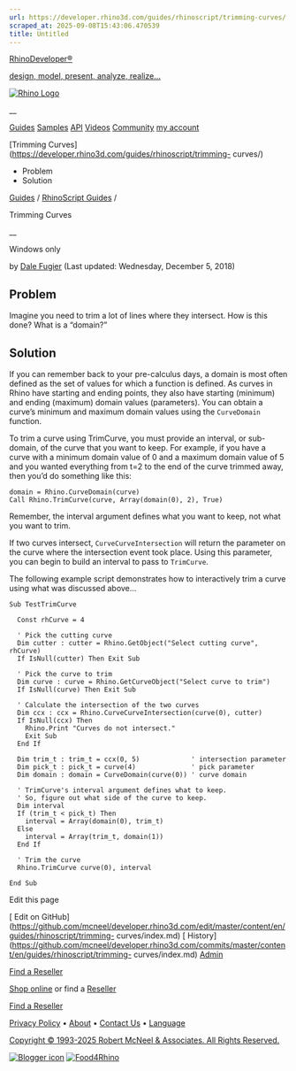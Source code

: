 ```yaml
---
url: https://developer.rhino3d.com/guides/rhinoscript/trimming-curves/
scraped_at: 2025-09-08T15:43:06.470539
title: Untitled
---
```


[RhinoDeveloper®](/)

[design, model, present, analyze, realize...](/)

[![Rhino Logo](https://developer.rhino3d.com/images/rhinodevlogo.png)](/)

__

[Guides](https://developer.rhino3d.com/guides)
[Samples](https://developer.rhino3d.com/samples)
[API](https://developer.rhino3d.com/api)
[Videos](https://developer.rhino3d.com/videos)
[Community](https://discourse.mcneel.com/c/rhino-developer) [my account
](https://www.rhino3d.com/my-account/ "Manage your account, licenses, and
teams")

[Trimming Curves](https://developer.rhino3d.com/guides/rhinoscript/trimming-
curves/)

  * Problem
  * Solution

[Guides](https://developer.rhino3d.com/en/guides/) / [RhinoScript
Guides](https://developer.rhino3d.com/en/guides/rhinoscript/) /

Trimming Curves

__

Windows only

by [Dale Fugier](https://discourse.mcneel.com/u/dale/) (Last updated:
Wednesday, December 5, 2018)

## Problem

Imagine you need to trim a lot of lines where they intersect. How is this
done? What is a “domain?”

## Solution

If you can remember back to your pre-calculus days, a domain is most often
defined as the set of values for which a function is defined. As curves in
Rhino have starting and ending points, they also have starting (minimum) and
ending (maximum) domain values (parameters). You can obtain a curve’s minimum
and maximum domain values using the `CurveDomain` function.

To trim a curve using TrimCurve, you must provide an interval, or sub-domain,
of the curve that you want to keep. For example, if you have a curve with a
minimum domain value of 0 and a maximum domain value of 5 and you wanted
everything from t=2 to the end of the curve trimmed away, then you’d do
something like this:

    
    
    domain = Rhino.CurveDomain(curve)
    Call Rhino.TrimCurve(curve, Array(domain(0), 2), True)
    

Remember, the interval argument defines what you want to keep, not what you
want to trim.

If two curves intersect, `CurveCurveIntersection` will return the parameter on
the curve where the intersection event took place. Using this parameter, you
can begin to build an interval to pass to `TrimCurve`.

The following example script demonstrates how to interactively trim a curve
using what was discussed above…

    
    
    Sub TestTrimCurve
    
      Const rhCurve = 4
    
      ' Pick the cutting curve
      Dim cutter : cutter = Rhino.GetObject("Select cutting curve", rhCurve)
      If IsNull(cutter) Then Exit Sub
    
      ' Pick the curve to trim    
      Dim curve : curve = Rhino.GetCurveObject("Select curve to trim")
      If IsNull(curve) Then Exit Sub
    
      ' Calculate the intersection of the two curves      
      Dim ccx : ccx = Rhino.CurveCurveIntersection(curve(0), cutter)
      If IsNull(ccx) Then
        Rhino.Print "Curves do not intersect."
        Exit Sub
      End If
    
      Dim trim_t : trim_t = ccx(0, 5)             ' intersection parameter
      Dim pick_t : pick_t = curve(4)              ' pick parameter
      Dim domain : domain = CurveDomain(curve(0)) ' curve domain
    
      ' TrimCurve's interval argument defines what to keep.
      ' So, figure out what side of the curve to keep.
      Dim interval
      If (trim_t < pick_t) Then
        interval = Array(domain(0), trim_t)
      Else
        interval = Array(trim_t, domain(1))
      End If
    
      ' Trim the curve
      Rhino.TrimCurve curve(0), interval
    
    End Sub
    

Edit this page

[ Edit on
GitHub](https://github.com/mcneel/developer.rhino3d.com/edit/master/content/en/guides/rhinoscript/trimming-
curves/index.md) [
History](https://github.com/mcneel/developer.rhino3d.com/commits/master/content/en/guides/rhinoscript/trimming-
curves/index.md) [ Admin](https://developer.rhino3d.com/admin)

[Find a Reseller](https://www.rhino3d.com/sales)

[Shop online](https://www.rhino3d.com/store) or find a
[Reseller](https://www.rhino3d.com/sales)

[Find a Reseller](https://www.rhino3d.com/sales)

[Privacy Policy](https://www.rhino3d.com/privacy) •
[About](https://www.rhino3d.com/mcneel/about) • [Contact
Us](https://www.rhino3d.com/mcneel/contact) • [
Language](https://www.rhino3d.com/language "Change to a different region or
language")

[Copyright © 1993-2025 Robert McNeel & Associates. All Rights
Reserved.](https://www.rhino3d.com/mcneel/about)

[](https://www.facebook.com/McNeelRhinoceros/)
[](https://twitter.com/bobmcneel) [](https://www.linkedin.com/groups/75313/)
[](https://www.youtube.com/user/RhinoGuide/videos) [](https://vimeo.com/rhino)
[![Blogger
icon](https://developer.rhino3d.com/images/blogger.svg)](http://blog.rhino3d.com/)
[![Food4Rhino](https://developer.rhino3d.com/images/f4r_icon_01.svg)](https://www.food4rhino.com)

